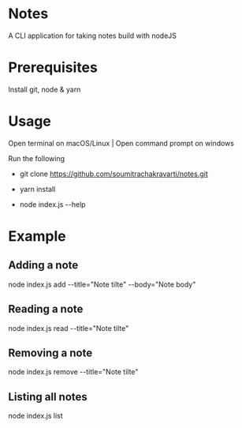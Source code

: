 # Notes
A CLI application for taking notes build with nodeJS

# Prerequisites
Install git, node & yarn

# Usage
Open terminal on macOS/Linux | Open command prompt on windows

Run the following

* git clone https://github.com/soumitrachakravarti/notes.git

* yarn install

* node index.js --help

# Example

## Adding a note
node index.js add --title="Note tilte" --body="Note body"

## Reading a note
node index.js read --title="Note tilte"

## Removing a note
node index.js remove --title="Note tilte"

## Listing all notes
node index.js list
